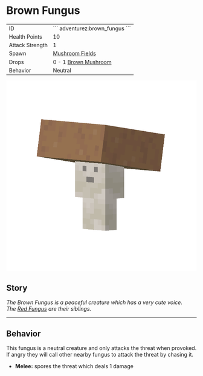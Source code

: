 # Brown Fungus
<div class="combi">
<div class="divthing">
<table class="tablething">
    <tbody>
        <tr>
            <td class="first-column">ID</td>
            <td class="second-column">
            ```
            adventurez:brown_fungus
            ```
            </td>
        </tr>
        <tr id="linear-top">
            <td class="first-column">Health Points</td>
            <td class="second-column">10</td>
        </tr>
        <tr id="linear-top">
            <td class="first-column">Attack Strength</td>
            <td class="second-column">1</td>
        </tr>
        <tr id="linear-top">
            <td class="first-column">Spawn</td>
            <td class="second-column"><a href="https://minecraft.fandom.com/wiki/Mushroom_Fields" target="_blank">Mushroom Fields</a></td>
        </tr>
        <tr id="linear-top">
            <td class="first-column">Drops</td>
            <td class="second-column">0 - 1 <a href="https://minecraft.fandom.com/wiki/Mushroom" target="_blank">Brown Mushroom</a></td>
        </tr>
        <tr id="linear-top">
            <td class="first-column">Behavior</td>
            <td class="second-column">Neutral</td>
        </tr>
    </tbody>
</table>
</div>
<div class="div-img-center">
<img src="../../../../assets/adventurez/entities/brown_fungus.png" loading="lazy" />
</div>
</div>

## Story

*The Brown Fungus is a peaceful creature which has a very cute voice.*  
*The <a href="../Red_Fungus/">Red Fungus</a> are their siblings.*

---

## Behavior

This fungus is a neutral creature and only attacks the threat when provoked.  
If angry they will call other nearby fungus to attack the threat by chasing it.

* **Melee:** spores the threat which deals 1 damage